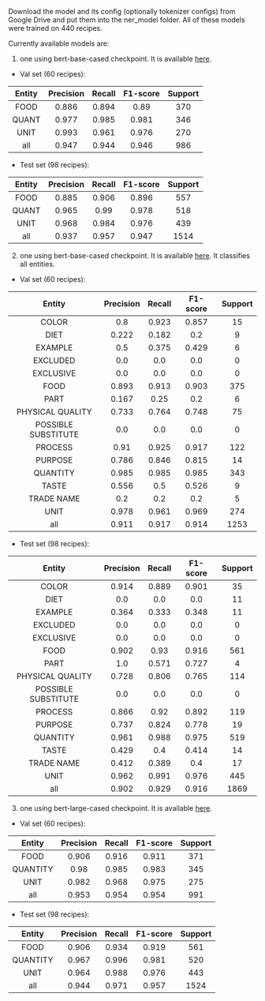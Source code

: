 Download the model and its config (optionally tokenizer configs) from Google Drive and put them into the ner_model folder. All of these models were trained on 440 recipes.

Currently available models are:
1. one using bert-base-cased checkpoint. It is available [here](https://drive.google.com/drive/folders/1-gv1H8cjcP-0uvi75wwf6WsfNxo_3RRH?usp=sharing).
  * Val set (60 recipes):

  | Entity | Precision | Recall | F1-score | Support |
  | :----------: | :----------: | :----------: | :----------: | :----------: | 
  | FOOD | 0.886 | 0.894 | 0.89 | 370 |
  | QUANT | 0.977 | 0.985 | 0.981 | 346 |
  | UNIT | 0.993 | 0.961 | 0.976 | 270 |
  | all | 0.947 | 0.944 | 0.946 | 986 |

  * Test set (98 recipes):
  
  | Entity | Precision | Recall | F1-score | Support |
  | :----------: | :----------: | :----------: | :----------: | :----------: | 
  | FOOD | 0.885 | 0.906 | 0.896 | 557 |
  | QUANT | 0.965 | 0.99 | 0.978 | 518 |
  | UNIT | 0.968 | 0.984 | 0.976 | 439 |
  | all | 0.937 | 0.957 | 0.947 | 1514 |

2.  one using bert-base-cased checkpoint. It is available [here](https://drive.google.com/drive/folders/1-XQ07_5WOa5pKLspkYMDUaKdl-nlIlbs?usp=sharing). It classifies all entities.
  * Val set (60 recipes):

  | Entity | Precision | Recall | F1-score | Support |
  | :----------: | :----------: | :----------: | :----------: | :----------: |
  | COLOR | 0.8 | 0.923 | 0.857 | 15 |
  | DIET | 0.222 | 0.182 | 0.2 | 9 |
  | EXAMPLE | 0.5 | 0.375 | 0.429 | 6 |
  | EXCLUDED | 0.0 | 0.0 | 0.0 | 0 |
  | EXCLUSIVE | 0.0 | 0.0 | 0.0 | 0 |
  | FOOD | 0.893 | 0.913 | 0.903 | 375 |
  | PART | 0.167 | 0.25 | 0.2 | 6 |
  | PHYSICAL QUALITY | 0.733 | 0.764 | 0.748 | 75 |
  | POSSIBLE SUBSTITUTE | 0.0 | 0.0 | 0.0 | 0 |
  | PROCESS | 0.91 | 0.925 | 0.917 | 122 |
  | PURPOSE | 0.786 | 0.846 | 0.815 | 14 |
  | QUANTITY | 0.985 | 0.985 | 0.985 | 343 |
  | TASTE | 0.556 | 0.5 | 0.526 | 9 |
  | TRADE NAME | 0.2 | 0.2 | 0.2 | 5 |
  | UNIT | 0.978 | 0.961 | 0.969 | 274 |
  | all | 0.911 | 0.917 | 0.914 | 1253 |
  
  * Test set (98 recipes):
  
  | Entity | Precision | Recall | F1-score | Support |
  | :----------: | :----------: | :----------: | :----------: | :----------: |
  | COLOR | 0.914 | 0.889 | 0.901 | 35 |
  | DIET | 0.0 | 0.0 | 0.0 | 11 |
  | EXAMPLE | 0.364 | 0.333 | 0.348 | 11 |
  | EXCLUDED | 0.0 | 0.0 | 0.0 | 0 | 
  | EXCLUSIVE | 0.0 | 0.0 | 0.0 | 0 | 
  | FOOD | 0.902 | 0.93 | 0.916 | 561 |
  | PART | 1.0 | 0.571 | 0.727 | 4 |
  | PHYSICAL QUALITY | 0.728 | 0.806 | 0.765 | 114 |
  | POSSIBLE SUBSTITUTE | 0.0 | 0.0 | 0.0 | 0 |
  | PROCESS | 0.866 | 0.92 | 0.892 | 119 |
  | PURPOSE | 0.737 | 0.824 | 0.778 | 19 | 
  | QUANTITY | 0.961 | 0.988 | 0.975 | 519 | 
  | TASTE | 0.429 | 0.4 | 0.414 | 14 |
  | TRADE NAME | 0.412 | 0.389 | 0.4 | 17 | 
  | UNIT | 0.962 | 0.991 | 0.976 | 445 |
  | all | 0.902 | 0.929 | 0.916 | 1869 |
3. one using bert-large-cased checkpoint. It is available [here](https://drive.google.com/drive/folders/1-heWiri49i5fztjZRJT41Zl-Ao0zu6Q0?usp=sharing).
  * Val set (60 recipes):
  
  | Entity | Precision | Recall | F1-score | Support |
  | :----------: | :----------: | :----------: | :----------: | :----------: | 
  | FOOD | 0.906 | 0.916 | 0.911 | 371 | 
  | QUANTITY | 0.98 | 0.985 | 0.983 | 345 |
  | UNIT | 0.982 | 0.968 | 0.975 | 275 |
  | all | 0.953 | 0.954 | 0.954 | 991 |

  * Test set (98 recipes):
  
  | Entity | Precision | Recall | F1-score | Support |
  | :----------: | :----------: | :----------: | :----------: | :----------: | 
  | FOOD | 0.906 | 0.934 | 0.919 | 561 |
  | QUANTITY | 0.967 | 0.996 | 0.981 | 520 |
  | UNIT | 0.964 | 0.988 | 0.976 | 443 |
  | all | 0.944 | 0.971 | 0.957 | 1524 |
